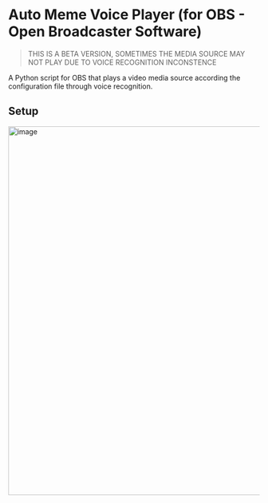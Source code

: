 # Auto Meme Voice Player (for OBS - Open Broadcaster Software)

> THIS IS A BETA VERSION, SOMETIMES THE MEDIA SOURCE MAY NOT PLAY DUE TO VOICE RECOGNITION INCONSTENCE

A Python script for OBS that  plays a video media source according the configuration file through voice recognition.

## Setup

<img width="739" alt="image" src="https://github.com/Niemietz/Auto-Meme-Voice-Player/assets/8949271/668d9ebf-7c4e-46ea-9301-3d945ed290cb">
